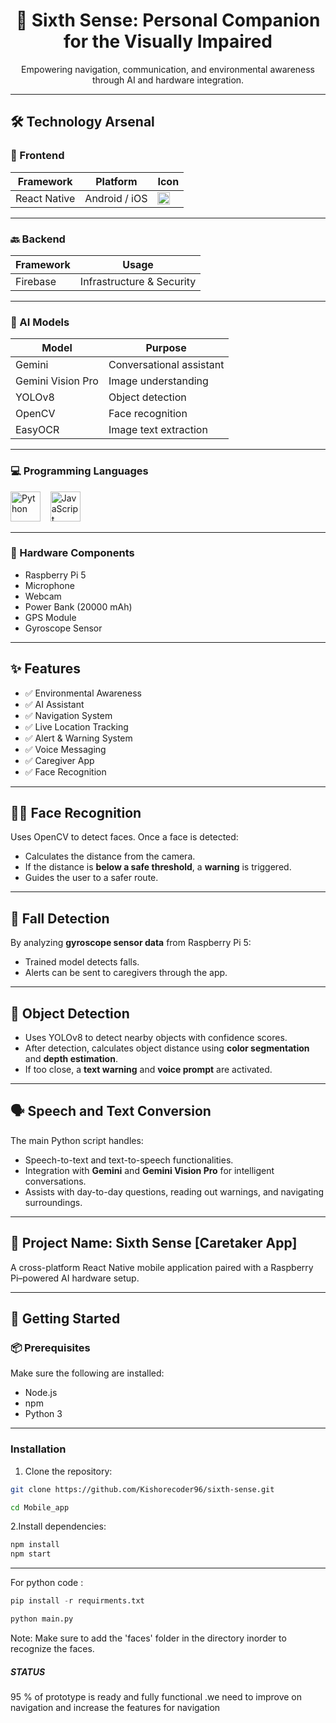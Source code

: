 <h1 align="center">🦯 Sixth Sense: Personal Companion for the Visually Impaired</h1>

<p align="center">
  Empowering navigation, communication, and environmental awareness through AI and hardware integration.
</p>

---

## 🛠️ Technology Arsenal

### 📱 Frontend

| Framework     | Platform      | Icon |
|--------------|---------------|------|
| React Native | Android / iOS | <img width="20" src="https://img.icons8.com/office/16/react.png" alt="React Native" /> |

---

### 🔙 Backend

| Framework | Usage                     |
|----------|---------------------------|
| Firebase | Infrastructure & Security |

---

### 🧠 AI Models

| Model              | Purpose                 |
|-------------------|-------------------------|
| Gemini            | Conversational assistant |
| Gemini Vision Pro | Image understanding      |
| YOLOv8            | Object detection         |
| OpenCV            | Face recognition         |
| EasyOCR           | Image text extraction    |

---

### 💻 Programming Languages

<img width="48" src="https://img.icons8.com/fluency/48/python.png" alt="Python" />&nbsp;&nbsp;&nbsp;
<img width="48" src="https://img.icons8.com/color/48/javascript--v1.png" alt="JavaScript" />

---

### 🔌 Hardware Components

- Raspberry Pi 5
- Microphone
- Webcam
- Power Bank (20000 mAh)
- GPS Module
- Gyroscope Sensor

---

## ✨ Features

- ✅ Environmental Awareness  
- ✅ AI Assistant  
- ✅ Navigation System  
- ✅ Live Location Tracking  
- ✅ Alert & Warning System  
- ✅ Voice Messaging  
- ✅ Caregiver App  
- ✅ Face Recognition  

---

## 🧍‍♂️ Face Recognition

Uses OpenCV to detect faces. Once a face is detected:
- Calculates the distance from the camera.
- If the distance is **below a safe threshold**, a **warning** is triggered.
- Guides the user to a safer route.

---

## 🚨 Fall Detection

By analyzing **gyroscope sensor data** from Raspberry Pi 5:
- Trained model detects falls.
- Alerts can be sent to caregivers through the app.

---

## 🧳 Object Detection

- Uses YOLOv8 to detect nearby objects with confidence scores.
- After detection, calculates object distance using **color segmentation** and **depth estimation**.
- If too close, a **text warning** and **voice prompt** are activated.

---

## 🗣️ Speech and Text Conversion

The main Python script handles:
- Speech-to-text and text-to-speech functionalities.
- Integration with **Gemini** and **Gemini Vision Pro** for intelligent conversations.
- Assists with day-to-day questions, reading out warnings, and navigating surroundings.

---

## 📲 Project Name: Sixth Sense [Caretaker App]

A cross-platform React Native mobile application paired with a Raspberry Pi–powered AI hardware setup.

---

## 🚀 Getting Started

### 📦 Prerequisites

Make sure the following are installed:
- Node.js  
- npm  
- Python 3

---

### Installation

1. Clone the repository:

```bash
git clone https://github.com/Kishorecoder96/sixth-sense.git
```
```bash
cd Mobile_app
```
2.Install dependencies:
```bash
npm install
npm start
```
---
For python code :
```python
pip install -r requirments.txt
```
```python
python main.py
```
Note: Make sure to add the 'faces' folder in the directory inorder to recognize the faces.


##### STATUS
95 % of prototype is ready and fully functional .we need to improve on navigation and increase the features  for navigation
